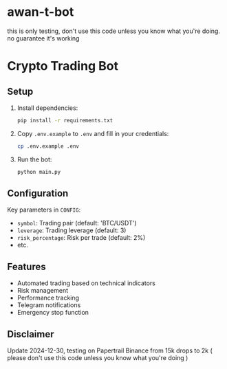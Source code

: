 # awan-t-bot
this is only testing, don't use this code unless you know what you're doing. no guarantee it's working

# Crypto Trading Bot

## Setup
1. Install dependencies:
   ```bash
   pip install -r requirements.txt
   ```

2. Copy `.env.example` to `.env` and fill in your credentials:
   ```bash
   cp .env.example .env
   ```

3. Run the bot:
   ```bash
   python main.py
   ```

## Configuration
Key parameters in `CONFIG`:
- `symbol`: Trading pair (default: 'BTC/USDT')
- `leverage`: Trading leverage (default: 3)
- `risk_percentage`: Risk per trade (default: 2%)
- etc.

## Features
- Automated trading based on technical indicators
- Risk management
- Performance tracking
- Telegram notifications
- Emergency stop function

## Disclaimer

Update 2024-12-30, testing on Papertrail Binance from 15k drops to 2k ( please don't use this code unless you know what you're doing )
